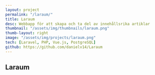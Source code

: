 ```yaml
---
layout: project
permalink: "/laraum/"
title: Laraum
desc: Webbapp för att skapa och ta del av innehållsrika artiklar
thumbnail: "/assets/img/thumbnails/laraum.png"
thumb-layout: right
image: "/assets/img/projects/laraum.png"
tech: [Laravel, PHP, Vue.js, PostgreSQL]
github: https://github.com/danielv14/Laraum
---
```

## Laraum
